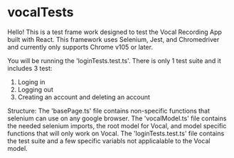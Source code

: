 # vocalTests

Hello! This is a test frame work designed to test the Vocal Recording App built with React. 
This framework uses Selenium, Jest, and Chromedriver and currently only supports Chrome v105 or later. 

You will be running the 'loginTests.test.ts'. There is only 1 test suite and it includes 3 test:
1) Loging in
2) Logging out
3) Creating an account and deleting an account

Structure:
The 'basePage.ts' file contains non-specific functions that selenium can use on any google browser. 
The 'vocalModel.ts' file contains the needed selenium imports, the root model for Vocal, and model specific functions that will only work on Vocal.
The 'loginTests.test.ts' file contains the test suite and a few specific variabls not applicalable to the Vocal model. 
